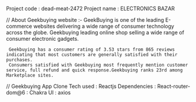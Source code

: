 Project code : dead-meat-2472
Project name : ELECTRONICS BAZAR

// About Geekbuying website :- 
     GeekBuying is one of the leading E-commerce websites delivering a wide range of consumer technology across the globe.
     Geekbuying leading online shop selling a wide range of consumer electronic gadgets.
 
     Geekbuying has a consumer rating of 3.53 stars from 865 reviews indicating that most customers are generally satisfied with their purchases.
     Consumers satisfied with Geekbuying most frequently mention customer service, full refund and quick response.Geekbuying ranks 23rd among Marketplace sites.

// Geekbuying App Clone 
      Tech used :  Reactjs
      Dependencies : React-router-dom@6
                   : Chakra UI
                   : axios

                   

  
